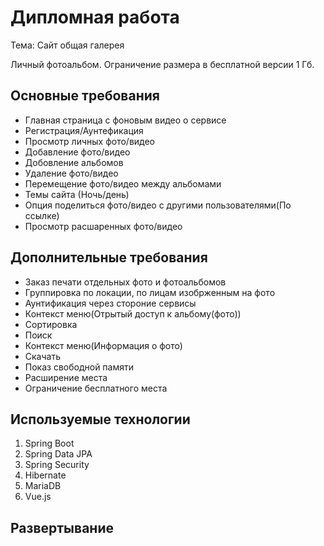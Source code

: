 # Дипломная работа

Тема: Cайт общая галерея

Личный фотоальбом. Ограничение размера в бесплатной версии 1 Гб.

## Основные требования

* Главная страница с фоновым видео о сервисе
* Регистрация/Аунтефикация 
* Просмотр личных фото/видео
* Добавление фото/видео
* Добовление альбомов
* Удаление фото/видео
* Перемещение фото/видео между альбомами
* Темы сайта (Ночь/день)
* Опция поделиться фото/видео с другими пользователями(По ссылке)
* Просмотр расшаренных фото/видео

## Дополнительные требования

* Заказ печати отдельных фото и фотоальбомов
* Группировка по локации, по лицам изобрженным на фото
* Аунтификация через стороние сервисы
* Контекст меню(Отрытый доступ к альбому(фото))
* Сортировка
* Поиск
* Контекст меню(Информация о фото)
* Скачать
* Показ свободной памяти
* Расширение места 
* Ограничение бесплатного места

## Используемые технологии

1. Spring Boot
2. Spring Data JPA
3. Spring Security
4. Hibernate
5. MariaDB
6. Vue.js

## Развертывание


